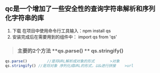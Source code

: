 ##    qc是一个增加了一些安全性的查询字符串解析和序列化字符串的库

1. 下载   在项目中使用命令行工具输入：npm install qs
2. 安装完成后在需要用到的组件中：      import qs from  'qs’
> ###   主要的**2**个方法   **qs.parse() **   **qs.stringify()**

```js
qs.parse()         //是将URL解析成对象的形式       >对象
qs.stringify() //是将对象 序列化成URL的形式，以&进行拼接    >url
```


